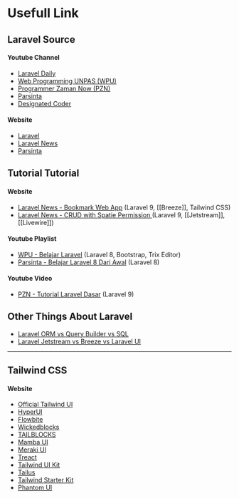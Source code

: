# Usefull Link
## Laravel Source
#### Youtube Channel
- [Laravel Daily](https://www.youtube.com/c/LaravelDaily)
- [Web Programming UNPAS (WPU)](https://www.youtube.com/c/WebProgrammingUNPAS)
- [Programmer Zaman Now (PZN)](https://www.youtube.com/@ProgrammerZamanNow)
- [Parsinta](https://www.youtube.com/@Parsinta)
- [Designated Coder](https://www.youtube.com/@DesignatedCoder)

#### Website
- [Laravel](https://laravel.com/)
- [Laravel News](https://laravel-news.com/)
- [Parsinta](https://parsinta.com/)
## Tutorial Tutorial
#### Website
- [Laravel News - Bookmark Web App](https://laravel-news.com/your-first-laravel-9-application) (Laravel 9, [[Breeze]], Tailwind CSS)
- [Laravel News - CRUD with Spatie Permission ](https://laravel-news.com/jetstream-spatie-permission) (Laravel 9, [[Jetstream]], [[Livewire]])
#### Youtube Playlist
- [WPU - Belajar Laravel](https://www.youtube.com/watch?v=HqAMb6kqlLs&list=PLFIM0718LjIWiihbBIq-SWPU6b6x21Q_2) (Laravel 8, Bootstrap, Trix Editor)
- [Parsinta - Belajar Laravel 8 Dari Awal](https://youtube.com/playlist?list=PLRKMmwY3-5MwADhthqRaewl-7e7AhjpP8) (Laravel 8)
#### Youtube Video
- [PZN - Tutorial Laravel Dasar](https://www.youtube.com/watch?v=ClMX6TXvh_o) (Laravel 9)

## Other Things About Laravel
- [Laravel ORM vs Query Builder vs SQL](https://dev.to/hesamzakerirad/laravel-orm-vs-query-builder-vs-sql-speed-test-4knf)
- [Laravel Jetstream vs Breeze vs Laravel UI](https://dev.to/ajayyadav/laravel-jetstream-vs-breeze-vs-laravel-ui-4e39)
---
## Tailwind CSS
#### Website
- [Official Tailwind UI](https://tailwindui.com/)
- [HyperUI](https://www.hyperui.dev/)
- [Flowbite](https://flowbite.com/)
- [Wickedblocks](https://wickedblocks.dev/)
- [TAILBLOCKS](https://tailblocks.cc/)
- [Mamba UI](https://mambaui.com/)
- [Meraki UI](https://merakiui.com/)
- [Treact](https://treact.owaiskhan.me/)
- [Tailwind UI Kit](https://tailwinduikit.com/)
- [Tailus](https://tailus.io/)
- [Tailwind Starter Kit](https://www.creative-tim.com/learning-lab/tailwind-starter-kit/presentation)
- [Phantom UI](https://phantomui.com/)
